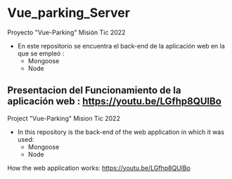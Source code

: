 # Vue_parking_Server

Proyecto "Vue-Parking" Misión Tic 2022
- En este repositorio se encuentra el back-end de la aplicación web en la que se empleó :
  - Mongoose
  - Node 


Presentacion del Funcionamiento de la aplicación  web : https://youtu.be/LGfhp8QUlBo
-------------------------------------------------------------------------------------------

Project "Vue-Parking" Mision Tic 2022
- In this repository is the back-end of the web application in which it was used:
   - Mongoose
   - Node

How the web application works: https://youtu.be/LGfhp8QUlBo
